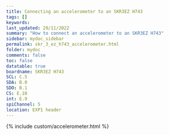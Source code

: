 ```yaml
---
title: Connecting an accelerometer to an SKR3EZ H743
tags: []
keywords: 
last_updated: 29/11/2022
summary: "How to connect an accelerometer to an SKR3EZ H743"
sidebar: mydoc_sidebar
permalink: skr_3_ez_h743_accelerometer.html
folder: mydoc
comments: false
toc: false
datatable: true
boardname: SKR3EZ H743
SCL: C.5
SDA: B.0
SDO: B.1
CS: E.10
int: E.9
spiChannel: 5
location: EXP1 header
---
```


{% include custom/accelerometer.html %}